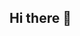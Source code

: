 ## Hi there 👋

<!--
**Malith18/Malith18** is a ✨ _special_ ✨ repository because its `README.md` (this file) appears on your GitHub profile.
My name is Malith Praveen, and I'm a Cybersecurity Specialist from Sri Lanka.

About me
🔐 Securing applications and systems for over 2 years
📚 I'm currently focused on enhancing my skills in Application Security
🎓 Graduated as the top of my class with First-Class Honors from Wolverhampton University
🏅 Certified Ethical Hacker (CEH)
🎯 Goals: To master advanced application security techniques and contribute to open-source security projects
🎲 Fun fact: I love sharing my knowledge through cybersecurity blogging!

I work with
wpscan logo  metasploit logo  nessus logo  nmap logo  burp suite logo  aws logo  azure logo 
